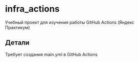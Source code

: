 # infra_actions
Учебный проект для изучения работы GitHub Actions (Яндекс Практикум)

## Детали
Требует создания main.yml в GitHub Actions
